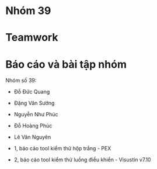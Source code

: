 # Nhóm 39
# Teamwork
# Báo cáo và bài tập nhóm

Nhóm số 39:
- Đỗ Đức Quang
- Đặng Văn Sướng
- Nguyễn Như Phúc
- Đỗ Hoàng Phúc
- Lê Văn Nguyên

- 1, báo cáo tool kiểm thử hộp trắng - PEX
- 2, báo cáo tool kiểm thử luồng điều khiển - Visustin v7.10
